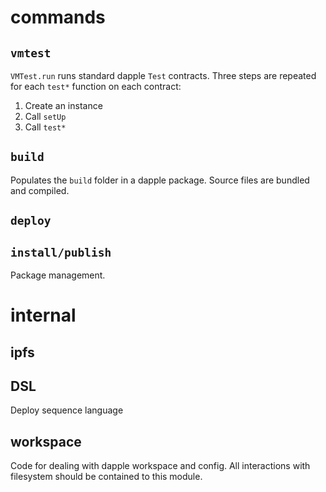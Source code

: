 commands
===


`vmtest`
---

`VMTest.run` runs standard dapple `Test` contracts. Three steps are repeated for each `test*` function on each contract:

1. Create an instance
2. Call `setUp`
3. Call `test*`

`build`
---
Populates the `build` folder in a dapple package.
Source files are bundled and compiled.

`deploy`
---


`install/publish`
---
Package management.

internal
===

ipfs
---

DSL
---
Deploy sequence language

workspace
---
Code for dealing with dapple workspace and config.
All interactions with filesystem should be contained to this module.
